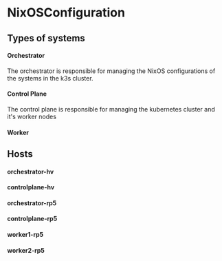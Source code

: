 # NixOSConfiguration


## Types of systems

#### Orchestrator

The orchestrator is responsible for managing the NixOS configurations of the systems in the k3s cluster.

#### Control Plane

The control plane is responsible for managing the kubernetes cluster and it's worker nodes

#### Worker



## Hosts

#### orchestrator-hv



#### controlplane-hv

#### orchestrator-rp5

#### controlplane-rp5

#### worker1-rp5

#### worker2-rp5